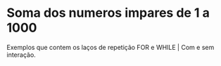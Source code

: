# Soma dos numeros impares de 1 a 1000

Exemplos que contem os laços de repetição FOR e WHILE | Com e sem interação.
